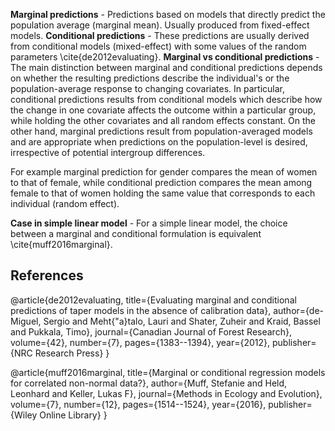 

**Marginal predictions** - Predictions based on models that directly predict the population average (marginal mean). Usually produced from fixed-effect models.
**Conditional predictions** - These predictions are usually derived from conditional models (mixed-effect) with some values of the random parameters \cite{de2012evaluating}.
**Marginal vs conditional predictions** - The main distinction between marginal and conditional predictions depends on whether the resulting predictions describe the individual's or the population-average response to changing covariates. In particular, conditional predictions results from conditional models which describe how the change in one covariate affects the outcome within a particular group, while holding the other covariates and all random effects constant. On the other hand, marginal predictions result from population-averaged models and are appropriate when predictions on the population-level is desired, irrespective of potential intergroup differences.


For example marginal prediction for gender compares the mean of women to that of female, while conditional prediction compares the mean among female to that of women holding the same value that corresponds to each individual (random effect).

**Case in simple linear model** - For a simple linear model, the choice between a marginal and conditional formulation is equivalent \cite{muff2016marginal}.




## References 

@article{de2012evaluating,
  title={Evaluating marginal and conditional predictions of taper models in the absence of calibration data},
  author={de-Miguel, Sergio and Meht{\"a}talo, Lauri and Shater, Zuheir and Kraid, Bassel and Pukkala, Timo},
  journal={Canadian Journal of Forest Research},
  volume={42},
  number={7},
  pages={1383--1394},
  year={2012},
  publisher={NRC Research Press}
}

@article{muff2016marginal,
  title={Marginal or conditional regression models for correlated non-normal data?},
  author={Muff, Stefanie and Held, Leonhard and Keller, Lukas F},
  journal={Methods in Ecology and Evolution},
  volume={7},
  number={12},
  pages={1514--1524},
  year={2016},
  publisher={Wiley Online Library}
}
